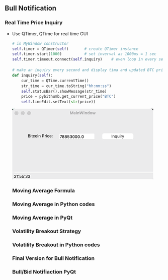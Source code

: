 ## Bull Notification

### Real Time Price Inquiry

- Use QTimer, QTime for real time GUI

  ```python
  # in MyWindow constructor
  self.timer = QTimer(self)       # create QTimer instance
  self.timer.start(1000)          # set inverval as 1000ms = 1 sec
  self.timer.timeout.connect(self.inquiry)    # even loop in every second

  # make an inquiry every second and display tima and updated BTC price
  def inquiry(self):
      cur_time = QTime.currentTime()
      str_time = cur_time.toString("hh:mm:ss")
      self.statusBar().showMessage(str_time)
      price = pybithumb.get_current_price("BTC")
      self.lineEdit.setText(str(price))
  ```

  ![Price Inquiry](/bull_notification/price_inquiry.gif)

  ### Moving Average Formula

  ### Moving Average in Python codes

  ### Moving Average in PyQt

  ### Volatility Breakout Strategy

  ### Volatility Breakout in Python codes

  ### Final Version for Bull Notification

  ### Bull/Bid Notifiaction PyQt
